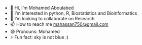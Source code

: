 - 👋 Hi, I’m Mohamed Aboulabed
- 👀 I’m interested in python, R, Biostatistics and Bioinformatics 
- 💞️ I’m looking to collaborate on Research
- 📫 How to reach me mahassan750@gmail.com
- 😄 Pronouns: Mohamed
- ⚡ Fun fact: sky is not blue :)

<!---
mahssan750/mahssan750 is a ✨ special ✨ repository because its `README.md` (this file) appears on your GitHub profile.
You can click the Preview link to take a look at your changes.
--->
